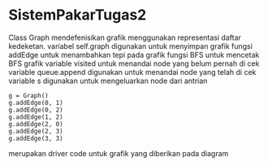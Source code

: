 # SistemPakarTugas2
Class Graph mendefenisikan grafik menggunakan representasi daftar kedeketan. 
variabel self.graph digunakan untuk menyimpan grafik 
fungsi addEdge untuk menambahkan tepi pada grafik 
fungsi BFS untuk mencetak BFS grafik 
variable visited untuk menandai node yang belum pernah di cek 
variable queue.append digunakan untuk menandai node yang telah di cek
variable s digunakan untuk mengeluarkan node dari antrian
```
g = Graph()
g.addEdge(0, 1)
g.addEdge(0, 2)
g.addEdge(1, 2)
g.addEdge(2, 0)
g.addEdge(2, 3)
g.addEdge(3, 3)
```
merupakan driver code untuk grafik yang diberikan pada diagram 
